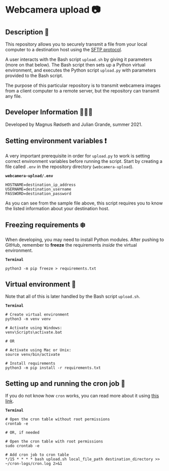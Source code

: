# Webcamera upload 📷

## Description 📄

This repository allows you to securely transmit a file from your local computer to a destination host using the [SFTP protocol](https://www.digitalocean.com/community/tutorials/how-to-use-sftp-to-securely-transfer-files-with-a-remote-server).

A user interacts with the Bash script `upload.sh` by giving it parameters (more on that below). The Bash script then sets up a Python virtual environment, and executes the Python script `upload.py` with parameters provided to the Bash script.

The purpose of this particular repository is to transmit webcamera images from a client computer to a remote server, but the repository can transmit any file.

## Developer Information 🙋🏼‍♂️

Developed by Magnus Rødseth and Julian Grande, summer 2021.

## Setting environment variables ❗️

A very important prerequisite in order for `upload.py` to work is setting correct environment variables before running the script. Start by creating a file called `.env` in the repository directory (`webcamera-upload`).

**`webcamera-upload/.env`**

```env
HOSTNAME=destination_ip_address
USERNAME=destination_username
PASSWORD=destination_password
```

As you can see from the sample file above, this script requires you to know the listed information about your destination host.

## Freezing requirements ❄️

When developing, you may need to install Python modules. After pushing to GitHub, remember to **freeze** the requirements _inside_ the virtual environment.

**`Terminal`**

```shell
python3 -m pip freeze > requirements.txt
```

## Virtual environment 🌳

Note that all of this is later handled by the Bash script `upload.sh`.

**`Terminal`**

```shell
# Create virtual environment
python3 -m venv venv

# Activate using Windows:
venv\Scripts\activate.bat

# OR

# Activate using Mac or Unix:
source venv/bin/activate

# Install requirements
python3 -m pip install -r requirements.txt
```

## Setting up and running the cron job 🔁

If you do not know how `cron` works, you can read more about it using [this link](https://en.wikipedia.org/wiki/Cron).

**`Terminal`**

```shell
# Open the cron table without root permissions
crontab -e

# OR, if needed

# Open the cron table with root permissions
sudo crontab -e

# Add cron job to cron table
*/15 * * * * bash upload.sh local_file_path destination_directory >> ~/cron-logs/cron.log 2>&1
```
